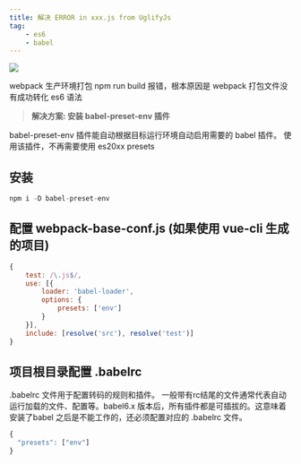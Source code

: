 ```yaml
---
title: 解决 ERROR in xxx.js from UglifyJs
tag: 
	- es6
    - babel
---
```


![](http://ony85apla.bkt.clouddn.com/18-1-19/12173073.jpg)

<!-- more -->

webpack 生产环境打包 npm run build 报错，根本原因是 webpack 打包文件没有成功转化 es6 语法

> **解决方案: 安装 babel-preset-env 插件**

babel-preset-env 插件能自动根据目标运行环境自动启用需要的 babel 插件。 使用该插件，不再需要使用 es20xx presets

## 安装

```javascript
npm i -D babel-preset-env
```

## 配置 webpack-base-conf.js (如果使用 vue-cli 生成的项目)

```javascript
{
    test: /\.js$/,
    use: [{
        loader: 'babel-loader',
        options: {
            presets: ['env']
        }
    }],
    include: [resolve('src'), resolve('test')]
}
```

## 项目根目录配置 .babelrc

.babelrc 文件用于配置转码的规则和插件。 一般带有rc结尾的文件通常代表自动运行加载的文件、配置等。babel6.x 版本后，所有插件都是可插拔的。这意味着安装了babel 之后是不能工作的，还必须配置对应的 .babelrc 文件。

```javascript
{
  "presets": ["env"]
}
```